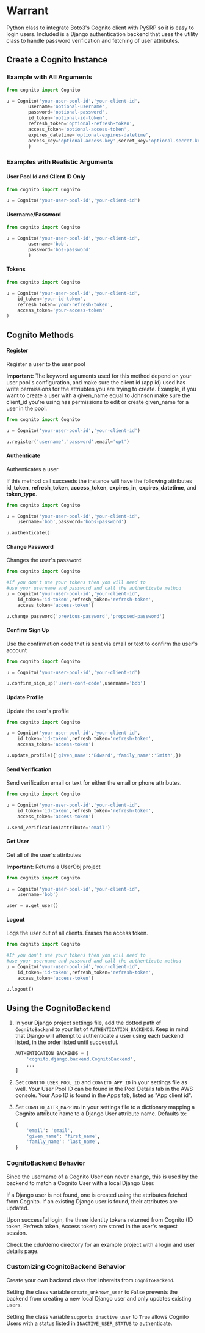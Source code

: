 # Warrant

Python class to integrate Boto3's Cognito client with PySRP so it is easy to login users.
Included is a Django authentication backend that uses the utility class to
handle password verification and fetching of user attributes.

## Create a Cognito Instance ##

### Example with All Arguments ###
```python
from cognito import Cognito

u = Cognito('your-user-pool-id','your-client-id',
        username='optional-username',
        password='optional-password',
        id_token='optional-id-token',
        refresh_token='optional-refresh-token',
        access_token='optional-access-token',
        expires_datetime='optional-expires-datetime',
        access_key='optional-access-key',secret_key='optional-secret-key'
        )
```

### Examples with Realistic Arguments ###

#### User Pool Id and Client ID Only ####
```python
from cognito import Cognito

u = Cognito('your-user-pool-id','your-client-id')
```

#### Username/Password ####
```python
from cognito import Cognito

u = Cognito('your-user-pool-id','your-client-id',
        username='bob',
        password='bos-password'
        )
```

#### Tokens ####

```python
from cognito import Cognito

u = Cognito('your-user-pool-id','your-client-id',
    id_token='your-id-token',
    refresh_token='your-refresh-token',
    access_token='your-access-token'
)
```

## Cognito Methods ##

#### Register ####

Register a user to the user pool

**Important:** The keyword arguments used for this method depend on your user pool's configuration, and make sure the client id (app id) used has write permissions for the attriubtes you are trying to create. Example, if you want to create a user with a given_name equal to Johnson make sure the client_id you're using has permissions to edit or create given_name for a user in the pool.


```python
from cognito import Cognito

u = Cognito('your-user-pool-id','your-client-id')

u.register('username','password',email='opt')
```

#### Authenticate ####

Authenticates a user

If this method call succeeds the instance will have the following attributes **id_token**, **refresh_token**, **access_token**, **expires_in**, **expires_datetime**, and **token_type**.

```python
from cognito import Cognito

u = Cognito('your-user-pool-id','your-client-id',
    username='bob',password='bobs-password')

u.authenticate()
```

#### Change Password ####

Changes the user's password

```python
from cognito import Cognito

#If you don't use your tokens then you will need to
#use your username and password and call the authenticate method
u = Cognito('your-user-pool-id','your-client-id',
    id_token='id-token',refresh_token='refresh-token',
    access_token='access-token')

u.change_password('previous-password','proposed-password')
```

#### Confirm Sign Up ####

Use the confirmation code that is sent via email or text to confirm the user's account

```python
from cognito import Cognito

u = Cognito('your-user-pool-id','your-client-id')

u.confirm_sign_up('users-conf-code',username='bob')
```

#### Update Profile ####

Update the user's profile

```python
from cognito import Cognito

u = Cognito('your-user-pool-id','your-client-id',
    id_token='id-token',refresh_token='refresh-token',
    access_token='access-token')

u.update_profile({'given_name':'Edward','family_name':'Smith',})
```

#### Send Verification ####

Send verification email or text for either the email or phone attributes.

```python
from cognito import Cognito

u = Cognito('your-user-pool-id','your-client-id',
    id_token='id-token',refresh_token='refresh-token',
    access_token='access-token')

u.send_verification(attribute='email')
```


#### Get User ####

Get all of the user's attributes

**Important:** Returns a UserObj project

```python
from cognito import Cognito

u = Cognito('your-user-pool-id','your-client-id',
    username='bob')

user = u.get_user()
```

#### Logout ####

Logs the user out of all clients. Erases the access token.

```python
from cognito import Cognito

#If you don't use your tokens then you will need to
#use your username and password and call the authenticate method
u = Cognito('your-user-pool-id','your-client-id',
    id_token='id-token',refresh_token='refresh-token',
    access_token='access-token')

u.logout()
```


## Using the CognitoBackend ##
1. In your Django project settings file, add the dotted path of
`CognitoBackend` to your list of `AUTHENTICATION_BACKENDS`.
Keep in mind that Django will attempt to authenticate a user using
each backend listed, in the order listed until successful.

    ```python
    AUTHENTICATION_BACKENDS = [
        'cognito.django.backend.CognitoBackend',
        ...
    ]
    ```
2. Set `COGNITO_USER_POOL_ID` and `COGNITO_APP_ID` in your settings file as well.
Your User Pool ID can be found in the Pool Details tab in the AWS console.
Your App ID is found in the Apps tab, listed as "App client id".

3. Set `COGNITO_ATTR_MAPPING` in your settings file to a dictionary mapping a
Cognito attribute name to a Django User attribute name. Defaults to:
    ```python
    {
        'email': 'email',
        'given_name': 'first_name',
        'family_name': 'last_name',
    }
    ```

### CognitoBackend Behavior ###
Since the username of a Cognito User can never change,
this is used by the backend to match a Cognito User with a local Django
User.

If a Django user is not found, one is created using the attributes
fetched from Cognito. If an existing Django user is found, their
attributes are updated.

Upon successful login, the three identity tokens returned from Cognito
(ID token, Refresh token, Access token) are stored in the user's request
session.

Check the cdu/demo directory for an example project with a login and
user details page.

### Customizing CognitoBackend Behavior ###
Create your own backend class that inhereits from `CognitoBackend`.

Setting the class variable `create_unknown_user` to `False` prevents the backend
from creating a new local Django user and only updates existing users.

Setting the class variable `supports_inactive_user` to `True` allows
Cognito Users with a status listed in `INACTIVE_USER_STATUS` to authenticate.
